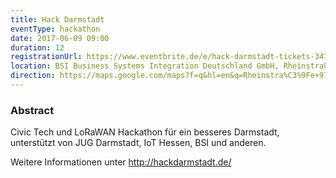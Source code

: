 ```yaml
---
title: Hack Darmstadt
eventType: hackathon
date: 2017-06-09 09:00
duration: 12
registrationUrl: https://www.eventbrite.de/e/hack-darmstadt-tickets-34136292570
location: BSI Business Systems Integration Deutschland GmbH, Rheinstraße 97, 64295 Darmstadt
direction: https://maps.google.com/maps?f=q&hl=en&q=Rheinstra%C3%9Fe+97%2C+Darmstadt%2C+de
---
```


### Abstract

Civic Tech und LoRaWAN Hackathon für ein besseres Darmstadt, unterstützt von JUG Darmstadt, IoT Hessen, BSI und anderen.

Weitere Informationen unter <a href="http://hackdarmstadt.de/">http://hackdarmstadt.de/</a>
